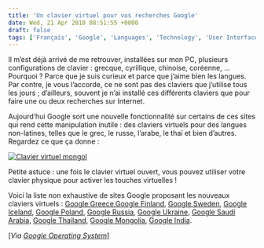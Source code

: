 ```yaml
---
title: 'Un clavier virtuel pour vos recherches Google'
date: Wed, 21 Apr 2010 08:51:55 +0000
draft: false
tags: ['Français', 'Google', 'Languages', 'Technology', 'User Interfaces']
---
```


Il m’est déjà arrivé de me retrouver, installées sur mon PC, plusieurs configurations de clavier : grecque, cyrillique, chinoise, coréenne, … Pourquoi ? Parce que je suis curieux et parce que j’aime bien les langues. Par contre, je vous l’accorde, ce ne sont pas des claviers que j’utilise tous les jours ; d’ailleurs, souvent je n’ai installé ces différents claviers que pour faire une ou deux recherches sur Internet.

Aujourd’hui Google sort une nouvelle fonctionnalité sur certains de ces sites qui rend cette manipulation inutile : des claviers virtuels pour des langues non-latines, telles que le grec, le russe, l’arabe, le thaï et bien d’autres. Regardez ce que ça donne :

[![Clavier virtuel mongol](http://blog.madd0.com/images/WindowsLiveWriter/UnclaviervirtuelpourvosrecherchesGoogle_B4CC/google-virtual-keyboard-mo_thumb.png "Clavier virtuel mongol")](http://blog.madd0.com/images/WindowsLiveWriter/UnclaviervirtuelpourvosrecherchesGoogle_B4CC/google-virtual-keyboard-mo_2.png)

Petite astuce : une fois le clavier virtuel ouvert, vous pouvez utiliser votre clavier physique pour activer les touches virtuelles !

Voici la liste non exhaustive de sites Google proposant les nouveaux claviers virtuels : [Google Greece](http://www.google.gr/search?hl=el&source=hp&q=test&meta=&aq=f&aqi=g10&aql=&oq=&gs_rfai=),[Google Finland](http://www.google.fi/search?hl=fi&source=hp&q=test&meta=&aq=f&aqi=g10&aql=&oq=&gs_rfai=), [Google Sweden](http://www.google.se/search?hl=sv&source=hp&q=test&meta=&aq=f&aqi=g10&aql=&oq=&gs_rfai=), [Google Iceland](http://www.google.is/search?hl=is&source=hp&q=test&btnG=Google+leit&lr=), [Google Poland](http://www.google.pl/search?hl=pl&source=hp&q=test&lr=&aq=f&aqi=g10&aql=&oq=&gs_rfai=), [Google Russia](http://www.google.ru/search?hl=ru&source=hp&q=test&lr=&aq=f&aqi=g5g-s1g4&aql=&oq=&gs_rfai=), [Google Ukraine](http://www.google.com.ua/search?hl=uk&source=hp&q=test&meta=&aq=f&aqi=g10&aql=&oq=&gs_rfai=), [Google Saudi Arabia](http://www.google.com.sa/search?hl=ar&source=hp&q=test&meta=&aq=f&aqi=g10&aql=&oq=&gs_rfai=), [Google Thailand](http://www.google.co.th/search?hl=th&source=hp&q=test&meta=&aq=f&aqi=g10&aql=&oq=&gs_rfai=), [Google Mongolia](http://www.google.mn/search?hl=mn&source=hp&q=test&btnG=Google+%D0%A5%D0%B0%D0%B9%D0%BB%D1%82&meta=), [Google India](http://www.google.co.in/search?hl=hi&source=hp&q=test&meta=&aq=f&aqi=g10&aql=&oq=&gs_rfai=).

\[_Via_ [_Google Operating System_](http://googlesystem.blogspot.com/2010/04/virtual-keyboard-for-google-search.html)\]